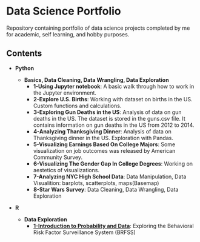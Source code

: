# Data Science Portfolio

Repository containing portfolio of data science projects completed by me for academic, self learning, and hobby purposes.

## Contents
* __Python__
  * __Basics, Data Cleaning, Data Wrangling, Data Exploration__
    * __1-Using Jupyter notebook__: A basic walk through how to work in the Jupyter environment.
    * __2-Explore U.S. Births__: Working with dataset on births in the US. Custom functions and calculations.
    * __3-Exploring Gun Deaths in the US__: Analysis of data on gun deaths in the US. The dataset is stored in the guns.csv file. It contains information on gun deaths in the US from 2012 to 2014.
    * __4-Analyzing Thanksgiving Dinner__: Analysis of data on Thanksgiving dinner in the US. Exploration with Pandas.
    * __5-Visualizing Earnings Based On College Majors__: Some visualization on job outcomes was released by American Community Survey.
    * __6-Visualizing The Gender Gap In College Degrees__: Working on aestetics of visualizations.
    * __7-Analyzing NYC High School Data__: Data Manipulation, Data Visualition: barplots, scatterplots, maps(Basemap)
    * __8-Star Wars Survey__: Data Cleaning, Data Wrangling, Data Exploration

* __R__
  * __Data Exploration__
    * [__1-Introduction to Probability and Data__](https://github.com/francescoderrico/data-science-portfolio/tree/master/1-Introduction%20to%20Probability%20and%20Data): Exploring the Behavioral Risk Factor Surveillance System (BRFSS)
